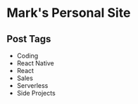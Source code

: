 # Mark's Personal Site

## Post Tags

- Coding
- React Native
- React
- Sales
- Serverless
- Side Projects
